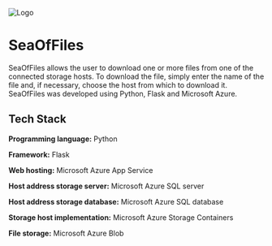
![Logo](https://github.com/cozzolinoac11/SeaOfFile/blob/0827fb1a194c5646153b5dda920816dcab023e34/static/img/brand.png)


# SeaOfFiles

SeaOfFiles allows the user to download one or more files from one of the connected storage hosts. To download the file, simply enter the name of the file and, if necessary, choose the host from which to download it. 
SeaOfFiles was developed using Python, Flask and Microsoft Azure.


## Tech Stack

**Programming language:** Python

**Framework:** Flask

**Web hosting:** Microsoft Azure App Service

**Host address storage server:** Microsoft Azure SQL server

**Host address storage database:** Microsoft Azure SQL database

**Storage host implementation:** Microsoft Azure Storage Containers

**File storage:** Microsoft Azure Blob
